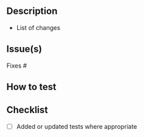 ## Description

- List of changes

## Issue(s)

Fixes #

## How to test

## Checklist

- [ ] Added or updated tests where appropriate
